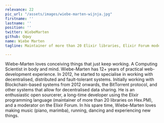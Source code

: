 ```yaml
---
relevance: 22
pic_url: "/assets/images/wiebe-marten-wijnja.jpg"
firstname: ''
lastname: ''
position: ''
twitter: WiebeMarten
github: Qqwy
name: Wiebe Marten
tagline: Maintainer of more than 20 Elixir libraries, Elixir Forum moderator

---
```

<p>Wiebe-Marten loves conceiving things that just keep working. A Computing Scientist in body and mind. Wiebe-Marten has 12+ years of practical web-development experience. In 2012, he started to specialise in working with decentralised, distributed and fault-tolerant systems. Initially working with Blockchain-based systems from 2012 onwards, the BitTorrent protocol, and other systems that allow for decentralised data sharing. He is an enthusiastic open sourcerer, a long-time developer using the Elixir programming language (maintainer of more than 20 libraries on Hex.PM), and a moderator on the Elixir Forum. In his spare time, Wiebe-Marten loves making music (piano, marimba), running, dancing and experiencing new things. </p>